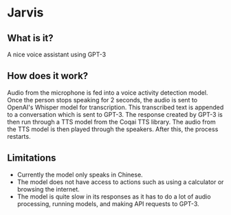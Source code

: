 # Jarvis

## What is it?
A nice voice assistant using GPT-3

## How does it work?
Audio from the microphone is fed into a voice activity detection model. Once the person stops speaking for 2 seconds, the audio is sent to OpenAI's Whisper model for transcription. This transcribed text is appended to a conversation which is sent to GPT-3. The response created by GPT-3 is then run through a TTS model from the Coqai TTS library. The audio from the TTS model is then played through the speakers.  After this, the process restarts.

## Limitations
- Currently the model only speaks in Chinese.
- The model does not have access to actions such as using a calculator or browsing the internet.
- The model is quite slow in its responses as it has to do a lot of audio processing, running models, and making API requests to GPT-3. 
